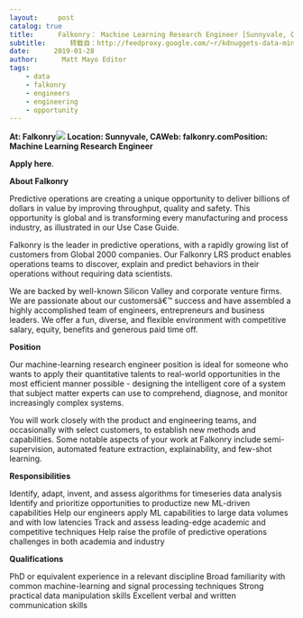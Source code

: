 ```yaml
---
layout:     post
catalog: true
title:      Falkonry： Machine Learning Research Engineer [Sunnyvale, CA]
subtitle:      转载自：http://feedproxy.google.com/~r/kdnuggets-data-mining-analytics/~3/k7mEjrksIDg/01-28-falkonry-machine-learning-research-engineer.html
date:      2019-01-28
author:      Matt Mayo Editor
tags:
    - data
    - falkonry
    - engineers
    - engineering
    - opportunity
---
```


**At: Falkonry**![](https://d1qb2nb5cznatu.cloudfront.net/startups/i/265045-b705a15309578e457260e63073532b91-medium_jpg.jpg?buster=1382119770)
**Location: Sunnyvale, CA****Web: falkonry.com****Position: Machine Learning Research Engineer**

**Apply here**.

**About Falkonry**

Predictive operations are creating a unique opportunity to deliver billions of dollars in value by improving throughput, quality and safety. This opportunity is global and is transforming every manufacturing and process industry, as illustrated in our Use Case Guide.

Falkonry is the leader in predictive operations, with a rapidly growing list of customers from Global 2000 companies. Our Falkonry LRS product enables operations teams to discover, explain and predict behaviors in their operations without requiring data scientists.

We are backed by well-known Silicon Valley and corporate venture firms. We are passionate about our customersâ€™ success and have assembled a highly accomplished team of engineers, entrepreneurs and business leaders. We offer a fun, diverse, and flexible environment with competitive salary, equity, benefits and generous paid time off.

**Position**

Our machine-learning research engineer position is ideal for someone who wants to apply their quantitative talents to real-world opportunities in the most efficient manner possible - designing the intelligent core of a system that subject matter experts can use to comprehend, diagnose, and monitor increasingly complex systems.

You will work closely with the product and engineering teams, and occasionally with select customers, to establish new methods and capabilities. Some notable aspects of your work at Falkonry include semi-supervision, automated feature extraction, explainability, and few-shot learning.

**Responsibilities**

Identify, adapt, invent, and assess algorithms for timeseries data analysis
Identify and prioritize opportunities to productize new ML-driven capabilities
Help our engineers apply ML capabilities to large data volumes and with low latencies
Track and assess leading-edge academic and competitive techniques
Help raise the profile of predictive operations challenges in both academia and industry

**Qualifications**

PhD or equivalent experience in a relevant discipline
Broad familiarity with common machine-learning and signal processing techniques
Strong practical data manipulation skills
Excellent verbal and written communication skills
